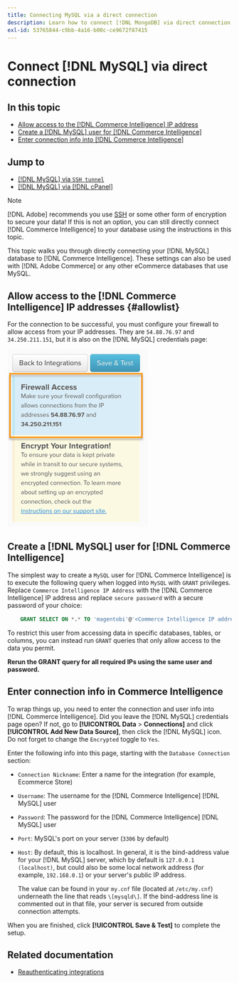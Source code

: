 ```yaml
---
title: Connecting MySQL via a direct connection
description: Learn how to connect [!DNL MongoDB] via direct connection.
exl-id: 53765844-c9bb-4a16-b00c-ce9672f87415
---
```

# Connect [!DNL MySQL] via direct connection

## In this topic

* [Allow access to the [!DNL Commerce Intelligence] IP address](#allowlist)
* [Create a [!DNL MySQL] user for [!DNL Commerce Intelligence]](#steptwo)
* [Enter connection info into [!DNL Commerce Intelligence]](#stepthree)

## Jump to

* [[!DNL MySQL] via `SSH tunnel`](../integrations/mysql-via-ssh-tunnel.md)
* [[!DNL MySQL] via [!DNL cPanel]](../integrations/mysql-via-cpanel.md)

>[!NOTE]
>
>[!DNL Adobe] recommends you use [SSH](../integrations/mysql-via-ssh-tunnel.md) or some other form of encryption to secure your data! If this is not an option, you can still directly connect [!DNL Commerce Intelligence] to your database using the instructions in this topic.

This topic walks you through directly connecting your [!DNL MySQL] database to [!DNL Commerce Intelligence]. These settings can also be used with [!DNL Adobe Commerce] or any other eCommerce databases that use MySQL.

## Allow access to the [!DNL Commerce Intelligence] IP addresses {#allowlist}

For the connection to be successful, you must configure your firewall to allow access from your IP addresses. They are `54.88.76.97` and `34.250.211.151`, but it is also on the [!DNL MySQL] credentials page:

![MBI_Allow_Access_IPs.png](../../../assets/MBI_allow_access_IPs.png)

## Create a [!DNL MySQL] user for [!DNL Commerce Intelligence]

The simplest way to create a `MySQL` user for [!DNL Commerce Intelligence] is to execute the following query when logged into `MySQL` with `GRANT` privileges. Replace `Commerce Intelligence IP Address` with the [!DNL Commerce Intelligence] IP address and replace `secure password` with a secure password of your choice:

```sql
    GRANT SELECT ON *.* TO 'magentobi'@'<Commerce Intelligence IP address>' IDENTIFIED BY '<secure password>';
```

To restrict this user from accessing data in specific databases, tables, or columns, you can instead run `GRANT` queries that only allow access to the data you permit.

**Rerun the GRANT query for all required IPs using the same user and password.**

## Enter connection info in Commerce Intelligence

To wrap things up, you need to enter the connection and user info into [!DNL Commerce Intelligence]. Did you leave the [!DNL MySQL] credentials page open? If not, go to **[!UICONTROL Data** > **Connections]** and click **[!UICONTROL Add New Data Source]**, then click the [!DNL MySQL] icon. Do not forget to change the `Encrypted` toggle to `Yes`.

Enter the following info into this page, starting with the `Database Connection` section:

* `Connection Nickname`: Enter a name for the integration (for example, Ecommerce Store)
* `Username`: The username for the [!DNL Commerce Intelligence] [!DNL MySQL] user
* `Password`: The password for the [!DNL Commerce Intelligence] [!DNL MySQL] user
* `Port`: MySQL's port on your server (`3306` by default)
* `Host`: By default, this is localhost. In general, it is the bind-address value for your [!DNL MySQL] server, which by default is `127.0.0.1 (localhost)`, but could also be some local network address (for example, `192.168.0.1`) or your server's public IP address.

   The value can be found in your `my.cnf` file (located at `/etc/my.cnf`) underneath the line that reads `\[mysqld\]`. If the bind-address line is commented out in that file, your server is secured from outside connection attempts.

When you are finished, click **[!UICONTROL Save & Test]** to complete the setup.

## Related documentation

* [Reauthenticating integrations](https://experienceleague.adobe.com/docs/commerce-knowledge-base/kb/how-to/mbi-reauthenticating-integrations.html?lang=en)
